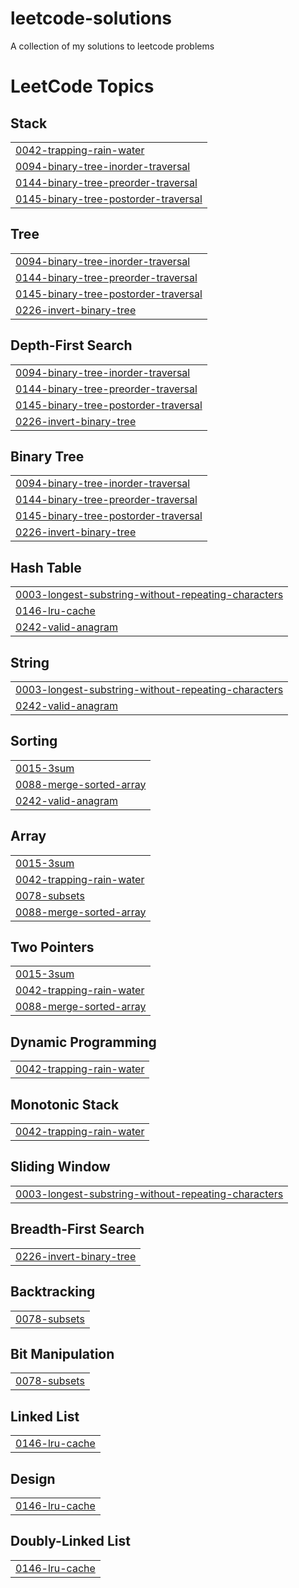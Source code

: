 # leetcode-solutions
A collection of my solutions to leetcode problems

<!---LeetCode Topics Start-->
# LeetCode Topics
## Stack
|  |
| ------- |
| [0042-trapping-rain-water](https://github.com/srisiddhardhakurra26/leetcode-solutions/tree/master/0042-trapping-rain-water) |
| [0094-binary-tree-inorder-traversal](https://github.com/srisiddhardhakurra26/leetcode-solutions/tree/master/0094-binary-tree-inorder-traversal) |
| [0144-binary-tree-preorder-traversal](https://github.com/srisiddhardhakurra26/leetcode-solutions/tree/master/0144-binary-tree-preorder-traversal) |
| [0145-binary-tree-postorder-traversal](https://github.com/srisiddhardhakurra26/leetcode-solutions/tree/master/0145-binary-tree-postorder-traversal) |
## Tree
|  |
| ------- |
| [0094-binary-tree-inorder-traversal](https://github.com/srisiddhardhakurra26/leetcode-solutions/tree/master/0094-binary-tree-inorder-traversal) |
| [0144-binary-tree-preorder-traversal](https://github.com/srisiddhardhakurra26/leetcode-solutions/tree/master/0144-binary-tree-preorder-traversal) |
| [0145-binary-tree-postorder-traversal](https://github.com/srisiddhardhakurra26/leetcode-solutions/tree/master/0145-binary-tree-postorder-traversal) |
| [0226-invert-binary-tree](https://github.com/srisiddhardhakurra26/leetcode-solutions/tree/master/0226-invert-binary-tree) |
## Depth-First Search
|  |
| ------- |
| [0094-binary-tree-inorder-traversal](https://github.com/srisiddhardhakurra26/leetcode-solutions/tree/master/0094-binary-tree-inorder-traversal) |
| [0144-binary-tree-preorder-traversal](https://github.com/srisiddhardhakurra26/leetcode-solutions/tree/master/0144-binary-tree-preorder-traversal) |
| [0145-binary-tree-postorder-traversal](https://github.com/srisiddhardhakurra26/leetcode-solutions/tree/master/0145-binary-tree-postorder-traversal) |
| [0226-invert-binary-tree](https://github.com/srisiddhardhakurra26/leetcode-solutions/tree/master/0226-invert-binary-tree) |
## Binary Tree
|  |
| ------- |
| [0094-binary-tree-inorder-traversal](https://github.com/srisiddhardhakurra26/leetcode-solutions/tree/master/0094-binary-tree-inorder-traversal) |
| [0144-binary-tree-preorder-traversal](https://github.com/srisiddhardhakurra26/leetcode-solutions/tree/master/0144-binary-tree-preorder-traversal) |
| [0145-binary-tree-postorder-traversal](https://github.com/srisiddhardhakurra26/leetcode-solutions/tree/master/0145-binary-tree-postorder-traversal) |
| [0226-invert-binary-tree](https://github.com/srisiddhardhakurra26/leetcode-solutions/tree/master/0226-invert-binary-tree) |
## Hash Table
|  |
| ------- |
| [0003-longest-substring-without-repeating-characters](https://github.com/srisiddhardhakurra26/leetcode-solutions/tree/master/0003-longest-substring-without-repeating-characters) |
| [0146-lru-cache](https://github.com/srisiddhardhakurra26/leetcode-solutions/tree/master/0146-lru-cache) |
| [0242-valid-anagram](https://github.com/srisiddhardhakurra26/leetcode-solutions/tree/master/0242-valid-anagram) |
## String
|  |
| ------- |
| [0003-longest-substring-without-repeating-characters](https://github.com/srisiddhardhakurra26/leetcode-solutions/tree/master/0003-longest-substring-without-repeating-characters) |
| [0242-valid-anagram](https://github.com/srisiddhardhakurra26/leetcode-solutions/tree/master/0242-valid-anagram) |
## Sorting
|  |
| ------- |
| [0015-3sum](https://github.com/srisiddhardhakurra26/leetcode-solutions/tree/master/0015-3sum) |
| [0088-merge-sorted-array](https://github.com/srisiddhardhakurra26/leetcode-solutions/tree/master/0088-merge-sorted-array) |
| [0242-valid-anagram](https://github.com/srisiddhardhakurra26/leetcode-solutions/tree/master/0242-valid-anagram) |
## Array
|  |
| ------- |
| [0015-3sum](https://github.com/srisiddhardhakurra26/leetcode-solutions/tree/master/0015-3sum) |
| [0042-trapping-rain-water](https://github.com/srisiddhardhakurra26/leetcode-solutions/tree/master/0042-trapping-rain-water) |
| [0078-subsets](https://github.com/srisiddhardhakurra26/leetcode-solutions/tree/master/0078-subsets) |
| [0088-merge-sorted-array](https://github.com/srisiddhardhakurra26/leetcode-solutions/tree/master/0088-merge-sorted-array) |
## Two Pointers
|  |
| ------- |
| [0015-3sum](https://github.com/srisiddhardhakurra26/leetcode-solutions/tree/master/0015-3sum) |
| [0042-trapping-rain-water](https://github.com/srisiddhardhakurra26/leetcode-solutions/tree/master/0042-trapping-rain-water) |
| [0088-merge-sorted-array](https://github.com/srisiddhardhakurra26/leetcode-solutions/tree/master/0088-merge-sorted-array) |
## Dynamic Programming
|  |
| ------- |
| [0042-trapping-rain-water](https://github.com/srisiddhardhakurra26/leetcode-solutions/tree/master/0042-trapping-rain-water) |
## Monotonic Stack
|  |
| ------- |
| [0042-trapping-rain-water](https://github.com/srisiddhardhakurra26/leetcode-solutions/tree/master/0042-trapping-rain-water) |
## Sliding Window
|  |
| ------- |
| [0003-longest-substring-without-repeating-characters](https://github.com/srisiddhardhakurra26/leetcode-solutions/tree/master/0003-longest-substring-without-repeating-characters) |
## Breadth-First Search
|  |
| ------- |
| [0226-invert-binary-tree](https://github.com/srisiddhardhakurra26/leetcode-solutions/tree/master/0226-invert-binary-tree) |
## Backtracking
|  |
| ------- |
| [0078-subsets](https://github.com/srisiddhardhakurra26/leetcode-solutions/tree/master/0078-subsets) |
## Bit Manipulation
|  |
| ------- |
| [0078-subsets](https://github.com/srisiddhardhakurra26/leetcode-solutions/tree/master/0078-subsets) |
## Linked List
|  |
| ------- |
| [0146-lru-cache](https://github.com/srisiddhardhakurra26/leetcode-solutions/tree/master/0146-lru-cache) |
## Design
|  |
| ------- |
| [0146-lru-cache](https://github.com/srisiddhardhakurra26/leetcode-solutions/tree/master/0146-lru-cache) |
## Doubly-Linked List
|  |
| ------- |
| [0146-lru-cache](https://github.com/srisiddhardhakurra26/leetcode-solutions/tree/master/0146-lru-cache) |
<!---LeetCode Topics End-->